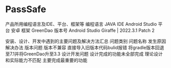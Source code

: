 # PassSafe
产品所用编程语言及IDE、平台、框架等
编程语言	JAVA
IDE     	Android Studio
平台	    安卓
框架	    GreenDao
版本号	  Android Studio Giraffe | 2022.3.1 Patch 2

安装、设计、开发中遇到的主要问题及解决方法汇总
问题类别	              问题名称	                  发生原因	                              解决办法
版本问题	           版本不兼容            直接导入旧版本代码bulid报错	      将gradle版本回退至7.1并将GreenDao升至3.3
设计开发问题	设计完成的功能未全部完成	     理论设计和实际能力不匹配	                主要完成最重要的功能
			
			

